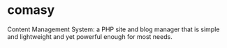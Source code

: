 # comasy
Content Management System: a PHP site and blog manager that is simple and lightweight and yet powerful enough for most needs.
